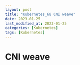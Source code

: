 ```yaml
---
layout: post
title: "Kubernetes_68 CNI weave"
date: 2023-01-25
last_modified_at: 2023-01-25
categories: [Kubernetes]
tags: [Kubernetes]
---
```


# CNI weave

